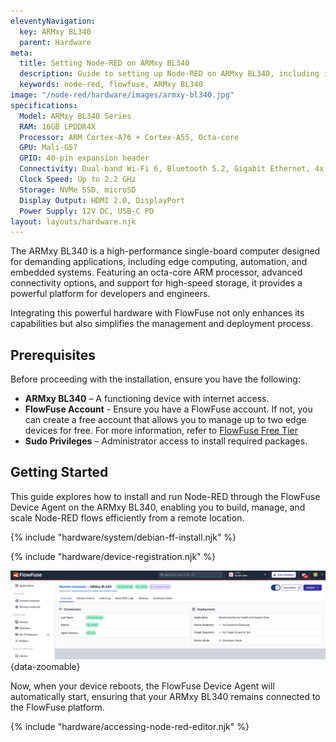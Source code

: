 ```yaml
---
eleventyNavigation:
  key: ARMxy BL340
  parent: Hardware
meta:
  title: Setting Node-RED on ARMxy BL340
  description: Guide to setting up Node-RED on ARMxy BL340, including installation and configuration steps.
  keywords: node-red, flowfuse, ARMxy BL340
image: "/node-red/hardware/images/armxy-bl340.jpg"
specifications:
  Model: ARMxy BL340 Series
  RAM: 16GB LPDDR4X
  Processor: ARM Cortex-A76 + Cortex-A55, Octa-core
  GPU: Mali-G57
  GPIO: 40-pin expansion header
  Connectivity: Dual-band Wi-Fi 6, Bluetooth 5.2, Gigabit Ethernet, 4x USB 3.0, 1x USB-C
  Clock Speed: Up to 2.2 GHz
  Storage: NVMe SSD, microSD
  Display Output: HDMI 2.0, DisplayPort
  Power Supply: 12V DC, USB-C PD
layout: layouts/hardware.njk
---
```


The ARMxy BL340 is a high-performance single-board computer designed for demanding applications, including edge computing, automation, and embedded systems. Featuring an octa-core ARM processor, advanced connectivity options, and support for high-speed storage, it provides a powerful platform for developers and engineers.

Integrating this powerful hardware with FlowFuse not only enhances its capabilities but also simplifies the management and deployment process.

## Prerequisites

Before proceeding with the installation, ensure you have the following:

- **ARMxy BL340** – A functioning device with internet access.
- **FlowFuse Account** - Ensure you have a FlowFuse account. If not, you can create a free account that allows you to manage up to two edge devices for free. For more information, refer to [FlowFuse Free Tier](/blog/2024/12/flowfuse-release-2-12/)
- **Sudo Privileges** – Administrator access to install required packages.

## Getting Started

This guide explores how to install and run Node-RED through the FlowFuse Device Agent on the ARMxy BL340, enabling you to build, manage, and scale Node-RED flows efficiently from a remote location.

{% include "hardware/system/debian-ff-install.njk" %}

{% include "hardware/device-registration.njk" %}

!["Status of the ARMxy BL340 remote instance in FlowFuse, showing its connection and operational state"](./images/status-flowfuse.png "Status of the ARMxy BL340 remote instance in FlowFuse, showing its connection and operational state"){data-zoomable}

Now, when your device reboots, the FlowFuse Device Agent will automatically start, ensuring that your ARMxy BL340 remains connected to the FlowFuse platform.

{% include "hardware/accessing-node-red-editor.njk" %}